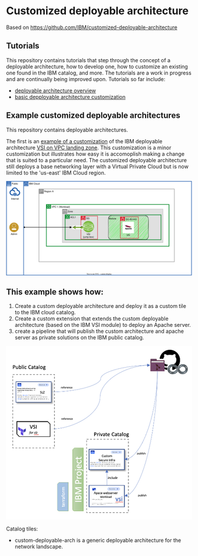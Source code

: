 # Customized deployable architecture

Based on https://github.com/IBM/customized-deployable-architecture

## Tutorials
This repository contains tutorials that step through the concept of a deployable architecture, how to develop one, how to customize an existing one found in the IBM catalog, and more.  The tutorials are 
a work in progress and are continually being improved upon.  Tutorials so far include:
-  [deployable architecture overview](./da%20customization%20tutorials/0%20-%20da%20overview/)
-  [basic depployable architecture customization](./da%20customization%20tutorials/2%20-%20basic%20da%20customization/)

## Example customized deployable architectures
This repository contains deployable architectures.

The first is an [example of a customization](./solutions/custom-slz) of the IBM deployable architecture [VSI on VPC landing zone](https://cloud.ibm.com/catalog/architecture/deploy-arch-ibm-slz-vsi-ef663980-4c71-4fac-af4f-4a510a9bcf68-global).  This customization is a minor customization but illustrates how easy it is accomoplish making a change that is suited to a particular need.  The customized deployable architecture still deploys a base networking layer with a Virtual Private Cloud but is now limited to the 'us-east' IBM Cloud region.   

![Custom topology](/images/baby-slz.svg)

## This example shows how:  


1. Create a custom deployable architecture and deploy it as a custom tile to the IBM cloud catalog.
1. Create a custom extension that extends the custom deployable architecture (based on the IBM VSI module) to deploy an Apache server.
1. create a pipeline that will publish the custom architecture and apache server as private solutions on the IBM public catalog.

![CustomTile](/images/custom-tile.png)


Catalog tiles:

* custom-deployable-arch is a generic deployable architecture for the network landscape.
